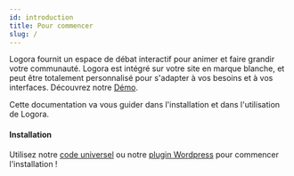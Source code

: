 ```yaml
---
id: introduction
title: Pour commencer
slug: /
---
```


Logora fournit un espace de débat interactif pour animer et faire grandir votre communauté. Logora est intégré sur votre site en marque blanche, et peut être totalement personnalisé pour s'adapter à vos besoins et à vos interfaces. Découvrez notre [Démo](https://demo.logora.fr).

Cette documentation va vous guider dans l'installation et dans l'utilisation de Logora.

#### Installation

Utilisez notre [code universel](installation/javascript-sdk.md) ou notre [plugin Wordpress](installation/wordpress.md) pour commencer l'installation !